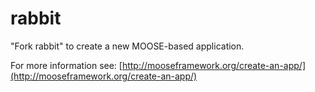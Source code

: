 rabbit
=====

"Fork rabbit" to create a new MOOSE-based application.

For more information see: [http://mooseframework.org/create-an-app/](http://mooseframework.org/create-an-app/)

